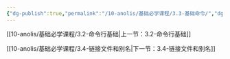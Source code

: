 ```yaml
---
{"dg-publish":true,"permalink":"/10-anolis/基础必学课程/3.3-基础命令/","dgPassFrontmatter":true}
---
```




[[10-anolis/基础必学课程/3.2-命令行基础\|上一节：3.2-命令行基础]]

[[10-anolis/基础必学课程/3.4-链接文件和别名\|下一节：3.4-链接文件和别名]]